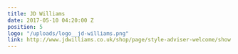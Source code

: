 ```yaml
---
title: JD Williams
date: 2017-05-10 04:20:00 Z
position: 5
logo: "/uploads/logo__jd-williams.png"
link: http://www.jdwilliams.co.uk/shop/page/style-adviser-welcome/show.action?cm_sp=JDW-TopNav-_-SubNavigationGroup-_-Styleadvisor
---
```


